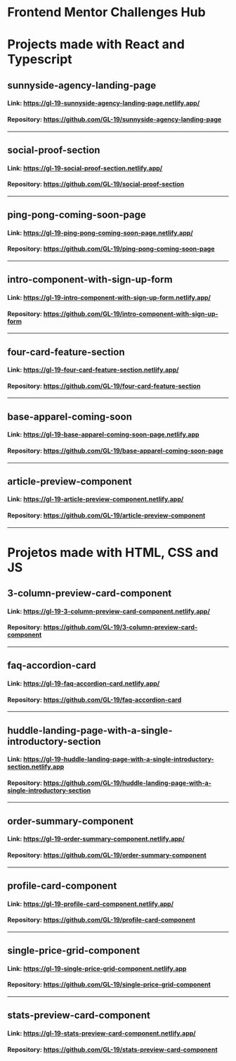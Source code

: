 # Frontend Mentor Challenges Hub

# Projects made with React and Typescript

## sunnyside-agency-landing-page

#### Link: https://gl-19-sunnyside-agency-landing-page.netlify.app/

#### Repository: https://github.com/GL-19/sunnyside-agency-landing-page

---

## social-proof-section

#### Link: https://gl-19-social-proof-section.netlify.app/

#### Repository: https://github.com/GL-19/social-proof-section

---

## ping-pong-coming-soon-page

#### Link: https://gl-19-ping-pong-coming-soon-page.netlify.app/

#### Repository: https://github.com/GL-19/ping-pong-coming-soon-page

---

## intro-component-with-sign-up-form

#### Link: https://gl-19-intro-component-with-sign-up-form.netlify.app/

#### Repository: https://github.com/GL-19/intro-component-with-sign-up-form

---

## four-card-feature-section

#### Link: https://gl-19-four-card-feature-section.netlify.app/

#### Repository: https://github.com/GL-19/four-card-feature-section

---

## base-apparel-coming-soon

#### Link: https://gl-19-base-apparel-coming-soon-page.netlify.app

#### Repository: https://github.com/GL-19/base-apparel-coming-soon-page

---

## article-preview-component

#### Link: https://gl-19-article-preview-component.netlify.app/

#### Repository: https://github.com/GL-19/article-preview-component

---

# Projetos made with HTML, CSS and JS

## 3-column-preview-card-component

#### Link: https://gl-19-3-column-preview-card-component.netlify.app/

#### Repository: https://github.com/GL-19/3-column-preview-card-component

---

## faq-accordion-card

#### Link: https://gl-19-faq-accordion-card.netlify.app/

#### Repository: https://github.com/GL-19/faq-accordion-card

---

## huddle-landing-page-with-a-single-introductory-section

#### Link: https://gl-19-huddle-landing-page-with-a-single-introductory-section.netlify.app

#### Repository: https://github.com/GL-19/huddle-landing-page-with-a-single-introductory-section

---

## order-summary-component

#### Link: https://gl-19-order-summary-component.netlify.app/

#### Repository: https://github.com/GL-19/order-summary-component

---

## profile-card-component

#### Link: https://gl-19-profile-card-component.netlify.app/

#### Repository: https://github.com/GL-19/profile-card-component

---

## single-price-grid-component

#### Link: https://gl-19-single-price-grid-component.netlify.app

#### Repository: https://github.com/GL-19/single-price-grid-component

---

## stats-preview-card-component

#### Link: https://gl-19-stats-preview-card-component.netlify.app/

#### Repository: https://github.com/GL-19/stats-preview-card-component
